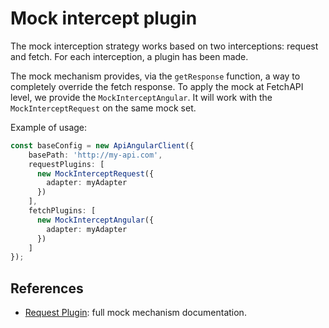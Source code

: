 # Mock intercept plugin

The mock interception strategy works based on two interceptions: request and fetch. For each interception, a plugin has been made.

The mock mechanism provides, via the `getResponse` function, a way to completely override the fetch response. To apply the mock at FetchAPI level, we provide the `MockInterceptAngular`.
It will work with the `MockInterceptRequest` on the same mock set.

Example of usage:

```typescript
const baseConfig = new ApiAngularClient({
    basePath: 'http://my-api.com',
    requestPlugins: [
      new MockInterceptRequest({
        adapter: myAdapter
      })
    ],
    fetchPlugins: [
      new MockInterceptAngular({
        adapter: myAdapter
      })
    ]
});
```

## References

- [Request Plugin](https://github.com/AmadeusITGroup/otter/blob/main/packages/%40ama-sdk/core/src/plugins/mock-intercept/README.md): full mock mechanism documentation.
